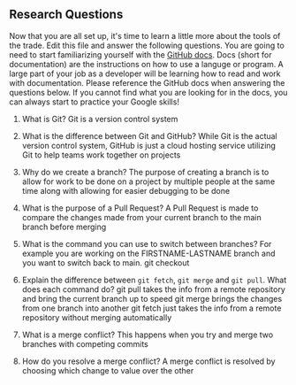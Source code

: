 ## Research Questions 

Now that you are all set up, it's time to learn a little more about the tools of the trade. Edit this file and answer the following questions. You are going to need to start familiarizing yourself with the [GitHub docs](https://docs.github.com/en). Docs (short for documentation) are the instructions on how to use a languge or program. A large part of your job as a developer will be learning how to read and work with documentation. Please reference the GitHub docs when answering the questions below. If you cannot find what you are looking for in the docs, you can always start to practice your Google skills!

1. What is Git?
Git is a version control system

2. What is the difference between Git and GitHub?
While Git is the actual version control system, GitHub is just a cloud hosting service
utilizing Git to help teams work together on projects

3. Why do we create a branch?
The purpose of creating a branch is to allow for work to be done on a project by
multiple people at the same time along with allowing for easier debugging to be done

4. What is the purpose of a Pull Request?
A Pull Request is made to compare the changes made from your current branch to the main branch
before merging

5. What is the command you can use to switch between branches? For example you are working on the FIRSTNAME-LASTNAME branch and you want to switch back to main.
git checkout

6. Explain the difference between `git fetch`, `git merge` and `git pull`. What does each command do?
git pull takes the info from a remote repository and bring the current branch up to speed
git merge brings the changes from one branch into another
git fetch just takes the info from a remote repository without merging automatically 

7. What is a merge conflict?
This happens when you try and merge two branches with competing commits

8. How do you resolve a merge conflict?
A merge conflict is resolved by choosing which change to value over the other
